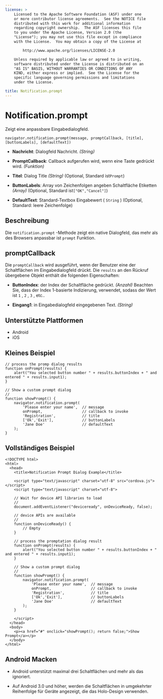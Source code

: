 ```yaml
---
license: >
    Licensed to the Apache Software Foundation (ASF) under one
    or more contributor license agreements.  See the NOTICE file
    distributed with this work for additional information
    regarding copyright ownership.  The ASF licenses this file
    to you under the Apache License, Version 2.0 (the
    "License"); you may not use this file except in compliance
    with the License.  You may obtain a copy of the License at

        http://www.apache.org/licenses/LICENSE-2.0

    Unless required by applicable law or agreed to in writing,
    software distributed under the License is distributed on an
    "AS IS" BASIS, WITHOUT WARRANTIES OR CONDITIONS OF ANY
    KIND, either express or implied.  See the License for the
    specific language governing permissions and limitations
    under the License.

title: Notification.prompt
---
```


# Notification.prompt

Zeigt eine anpassbare Eingabedialogfeld.

    navigator.notification.prompt(message, promptCallback, [title], [buttonLabels], [defaultText])
    

*   **Nachricht**: Dialogfeld Nachricht. *(String)*

*   **PromptCallback**: Callback aufgerufen wird, wenn eine Taste gedrückt wird. *(Funktion)*

*   **Titel**: Dialog Title *(String)* (Optional, Standard ist`Prompt`)

*   **ButtonLabels**: Array von Zeichenfolgen angeben Schaltfläche Etiketten *(Array)* (Optional, Standard ist`["OK","Cancel"]`)

*   **DefaultText**: Standard-Textbox Eingabewert ( `String` ) (Optional, Standard: leere Zeichenfolge)

## Beschreibung

Die `notification.prompt` -Methode zeigt ein native Dialogfeld, das mehr als des Browsers anpassbar ist `prompt` Funktion.

## promptCallback

Die `promptCallback` wird ausgeführt, wenn der Benutzer eine der Schaltflächen im Eingabedialogfeld drückt. Die `results` an den Rückruf übergebene Objekt enthält die folgenden Eigenschaften:

*   **ButtonIndex**: der Index der Schaltfläche gedrückt. *(Anzahl)* Beachten Sie, dass der Index 1-basierte Indizierung, verwendet, sodass der Wert ist `1` , `2` , `3` , etc..

*   **Eingang1**: in Eingabedialogfeld eingegebenen Text. *(String)*

## Unterstützte Plattformen

*   Android
*   iOS

## Kleines Beispiel

    // process the promp dialog results
    function onPrompt(results) {
        alert("You selected button number " + results.buttonIndex + " and entered " + results.input1);
    }
    
    // Show a custom prompt dialog
    //
    function showPrompt() {
        navigator.notification.prompt(
            'Please enter your name',  // message
            onPrompt,                  // callback to invoke
            'Registration',            // title
            ['Ok','Exit'],             // buttonLabels
            'Jane Doe'                 // defaultText
        );
    }
    

## Vollständiges Beispiel

    <!DOCTYPE html>
    <html>
      <head>
        <title>Notification Prompt Dialog Example</title>
    
        <script type="text/javascript" charset="utf-8" src="cordova.js"></script>
        <script type="text/javascript" charset="utf-8">
    
        // Wait for device API libraries to load
        //
        document.addEventListener("deviceready", onDeviceReady, false);
    
        // device APIs are available
        //
        function onDeviceReady() {
            // Empty
        }
    
        // process the promptation dialog result
        function onPrompt(results) {
            alert("You selected button number " + results.buttonIndex + " and entered " + results.input1);
        }
    
        // Show a custom prompt dialog
        //
        function showPrompt() {
            navigator.notification.prompt(
                'Please enter your name',  // message
                onPrompt,                  // callback to invoke
                'Registration',            // title
                ['Ok','Exit'],             // buttonLabels
                'Jane Doe'                 // defaultText
            );
        }
    
        </script>
      </head>
      <body>
        <p><a href="#" onclick="showPrompt(); return false;">Show Prompt</a></p>
      </body>
    </html>
    

## Android Macken

*   Android unterstützt maximal drei Schaltflächen und mehr als das ignoriert.

*   Auf Android 3.0 und höher, werden die Schaltflächen in umgekehrter Reihenfolge für Geräte angezeigt, die das Holo-Design verwenden.